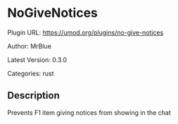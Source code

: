 # NoGiveNotices

Plugin URL: https://umod.org/plugins/no-give-notices

Author: MrBlue

Latest Version: 0.3.0

Categories: rust

## Description

Prevents F1 item giving notices from showing in the chat
